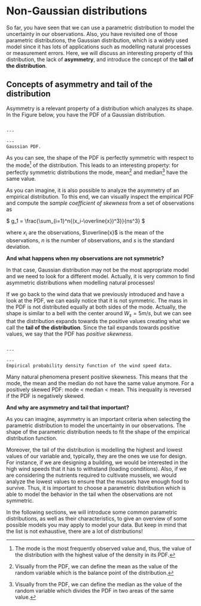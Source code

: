 
# Non-Gaussian distributions

So far, you have seen that we can use a parametric distribution to model the uncertainty in our observations. Also, you have revisited one of those parametric distributions, the Gaussian distribution, which is a widely used model since it has lots of applications such as modelling natural processes or measurement errors. Here, we will discuss an interesting property of this distribution, the lack of **asymmetry**, and introduce the concept of the **tail of the distribution**.

## Concepts of asymmetry and tail of the distribution

Asymmetry is a relevant property of a distribution which analyzes its shape. In the Figure below, you have the PDF of a Gaussian distribution.

```{figure} /sandbox/continuous/figures/one_gaussian.png

---

---
Gaussian PDF.
```

As you can see, the shape of the PDF is perfectly symmetric with respect to the mode[^mode] of the distribution. This leads to an interesting property: for perfectly symmetric distributions the mode, mean[^mean] and median[^median] have the same value.

As you can imagine, it is also possible to analyze the asymmetry of an empirical distribution. To this end, we can visually inspect the empirical PDF and compute the *sample coefficient of skewness* from a set of observations as

$
g_1 = \frac{\sum_{i=1}^n{(x_i-\overline{x})^3}}{ns^3}
$

where $x_i$ are the observations, $\overline{x}$ is the mean of the observations, $n$ is the number of observations, and $s$ is the standard deviation.

**And what happens when my observations are not symmetric?**

In that case, Gaussian distribution may not be the most appropriate model and we need to look for a different model. Actually, it is very common to find asymmetric distributions when modelling natural processes! 

If we go back to the wind data that we previously introduced and have a look at the PDF, we can easily notice that it is not symmetric. The mass in the PDF is not distributed equally at both sides of the mode. Actually, the shape is similar to a bell with the center around $W_s = 5m/s$, but we can see that the distribution expands towards the positive values creating what we call the **tail of the distribution**. Since the tail expands towards positive values, we say that the PDF has *positive skewness*.

```{figure} /sandbox/continuous/figures/epdf_wind.png

---

---
Empirical probability density function of the wind speed data.
```

Many natural phenomena present positive skewness. This means that the mode, the mean and the median do not have the same value anymore. For a positively skewed PDF: mode < median < mean. This inequality is reversed if the PDF is negatively skewed.

**And why are asymmetry and tail that important?**

As you can imagine, asymmetry is an important criteria when selecting the parametric distribution to model the uncertainty in our observations. The shape of the parametric distribution needs to fit the shape of the empirical distribution function.

Moreover, the tail of the distribution is modelling the highest and lowest values of our variable and, typically, they are the ones we use for design. For instance, if we are designing a building, we would be interested in the high wind speeds that it has to withstand (loading conditions). Also, if we are considering the nutrients required to cultivate mussels, we would analyze the lowest values to ensure that the mussels have enough food to survive. Thus, it is important to choose a parametric distribution which is able to model the behavior in the tail when the observations are not symmetric.

In the following sections, we will introduce some common parametric distributions, as well as their characteristics, to give an overview of some possible models you may apply to model your data. But keep in mind that the list is not exhaustive, there are a lot of distributions!


[^mode]: The mode is the most frequently observed value and, thus, the value of the distribution with the highest value of the density in its PDF.
[^mean]: Visually from the PDF, we can define the mean as the value of the random variable which is the balance point of the distribution.
[^median]: Visually from the PDF, we can define the median as the value of the random variable which divides the PDF in two areas of the same value.